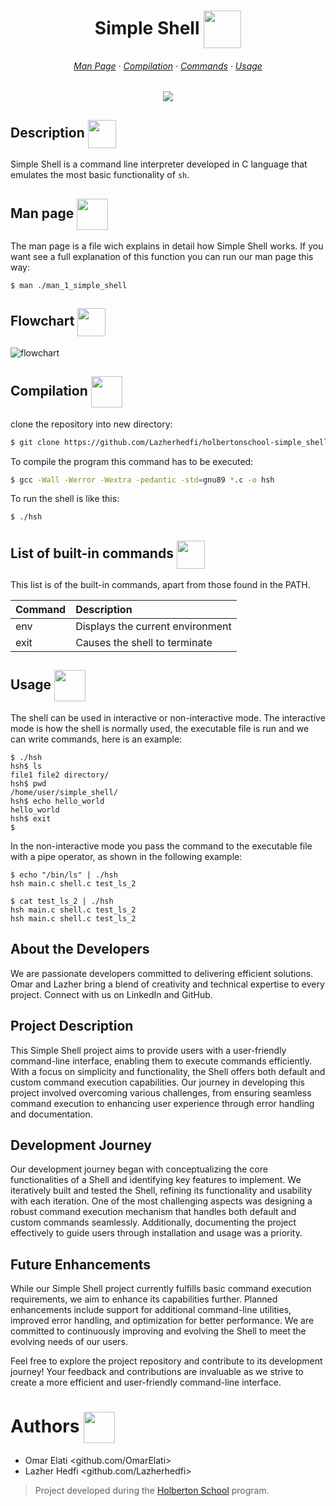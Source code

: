 <div align="center">
  <h1>Simple Shell <img src="https://cdn-icons-png.flaticon.com/128/6821/6821173.png" width=60 align=center> </h1>
  <h6>
    <a href="https://github.com/felipevcc/holbertonschool-simple_shell#man-page-">Man Page</a>
    ·
    <a href="https://github.com/felipevcc/holbertonschool-simple_shell#compilation-">Compilation</a>
    ·
    <a href="https://github.com/felipevcc/holbertonschool-simple_shell#list-of-built-in-commands-">Commands</a>
    ·
    <a href="https://github.com/felipevcc/holbertonschool-simple_shell#usage-">Usage</a>
  </h6>
  <img src="https://img.shields.io/github/repo-size/felipevcc/holbertonschool-simple_shell?color=E1927F&labelColor=1a1e29&style=for-the-badge">
</div>

## Description <img src="https://cdn-icons-png.flaticon.com/128/1903/1903496.png" width=45 align=center>

Simple Shell is a command line interpreter developed in C language that emulates the most basic functionality of `sh`.

## Man page <img src="https://cdn-icons-png.flaticon.com/128/781/781103.png" width=50 align=center>

The man page is a file wich explains in detail how Simple Shell works. If you want see a full explanation of this function you can run our man page this way:
```
$ man ./man_1_simple_shell
```

## Flowchart <img src="https://cdn-icons-png.flaticon.com/128/3051/3051633.png" width=45 align=center>

<img src="https://i.imgur.com/f6YWz5o.jpg" alt="flowchart">

## Compilation <img src="https://cdn-icons-png.flaticon.com/128/8084/8084300.png" width=50 align=center>

clone the repository into new directory:

```bash
$ git clone https://github.com/Lazherhedfi/holbertonschool-simple_shell.git
```

To compile the program this command has to be executed:
```bash
$ gcc -Wall -Werror -Wextra -pedantic -std=gnu89 *.c -o hsh
```
To run the shell is like this:
```bash
$ ./hsh
```

## List of built-in commands <img src="https://cdn-icons-png.flaticon.com/128/868/868684.png" width=45 align=center>

This list is of the built-in commands, apart from those found in the PATH.

| Command  |            Description           |
| -------- |:---------------------------------|
| env      | Displays the current environment |
| exit     |   Causes the shell to terminate  |

## Usage <img src="https://cdn-icons-png.flaticon.com/512/3123/3123008.png" width=50 align=center>

The shell can be used in interactive or non-interactive mode.
The interactive mode is how the shell is normally used, the executable file is run and we can write commands, here is an example:
```
$ ./hsh
hsh$ ls
file1 file2 directory/
hsh$ pwd
/home/user/simple_shell/
hsh$ echo hello_world
hello_world
hsh$ exit
$
```

In the non-interactive mode you pass the command to the executable file with a pipe operator, as shown in the following example:
```
$ echo "/bin/ls" | ./hsh
hsh main.c shell.c test_ls_2

$ cat test_ls_2 | ./hsh
hsh main.c shell.c test_ls_2
hsh main.c shell.c test_ls_2
```

## About the Developers

We are passionate developers committed to delivering efficient solutions. Omar and Lazher bring a blend of creativity and technical expertise to every project. Connect with us on LinkedIn and GitHub.

## Project Description

This Simple Shell project aims to provide users with a user-friendly command-line interface, enabling them to execute commands efficiently. With a focus on simplicity and functionality, the Shell offers both default and custom command execution capabilities. Our journey in developing this project involved overcoming various challenges, from ensuring seamless command execution to enhancing user experience through error handling and documentation.

## Development Journey

Our development journey began with conceptualizing the core functionalities of a Shell and identifying key features to implement. We iteratively built and tested the Shell, refining its functionality and usability with each iteration. One of the most challenging aspects was designing a robust command execution mechanism that handles both default and custom commands seamlessly. Additionally, documenting the project effectively to guide users through installation and usage was a priority.

## Future Enhancements

While our Simple Shell project currently fulfills basic command execution requirements, we aim to enhance its capabilities further. Planned enhancements include support for additional command-line utilities, improved error handling, and optimization for better performance. We are committed to continuously improving and evolving the Shell to meet the evolving needs of our users.

Feel free to explore the project repository and contribute to its development journey! Your feedback and contributions are invaluable as we strive to create a more efficient and user-friendly command-line interface.

# Authors <img src="https://cdn-icons-png.flaticon.com/128/2463/2463510.png" width=50 align=center>

* Omar Elati <github.com/OmarElati>
* Lazher Hedfi <github.com/Lazherhedfi>

> Project developed during the [Holberton School](https://www.holbertonschool.com/) program.

